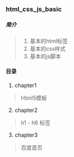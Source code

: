 ### html_css_js_basic
##### 简介
> 1. 基本的html标签
> 2. 基本的css样式
> 3. 基本的js脚本

#### 目录
1. chapter1
>  Html5模板
2. chapter2
>  h1 - h6 标签
3. chapter3
> 百度首页
